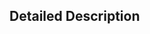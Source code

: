 ## Detailed Description

<!--- Provide a detailed description of the change, bugfix, or addition you are proposing -->
